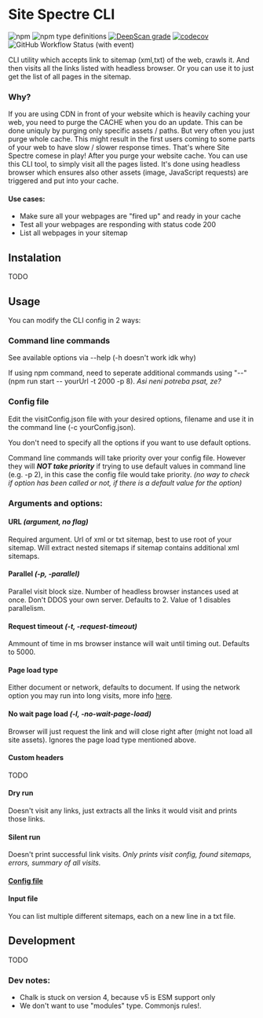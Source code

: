 # Site Spectre CLI
![npm](https://img.shields.io/npm/v/site-spectre)
![npm type definitions](https://img.shields.io/npm/types/site-spectre)
[![DeepScan grade](https://deepscan.io/api/teams/22045/projects/25384/branches/794017/badge/grade.svg)](https://deepscan.io/dashboard#view=project&tid=22045&pid=25384&bid=794017)
[![codecov](https://codecov.io/gh/profiq/site-spectre-cli/graph/badge.svg?token=AIW4AXPQ4R)](https://codecov.io/gh/profiq/site-spectre-cli)
![GitHub Workflow Status (with event)](https://img.shields.io/github/actions/workflow/status/profiq/site-spectre-cli/publish-rc.yaml)

CLI utility which accepts link to sitemap (xml,txt) of the web, crawls it. And then visits all the links listed with headless browser. Or you can use it to just get the list of all pages in the sitemap.

### Why?

If you are using CDN in front of your website which is heavily caching your web, you need to purge the CACHE when you do an update. This can be done uniquly by purging only specific assets / paths. But very often you just purge whole cache.
This might result in the first users coming to some parts of your web to have slow / slower response times. That's where Site Spectre comese in play! After you purge your website cache. You can use this CLI tool, to simply visit all the pages listed. It's done using headless browser which ensures also other assets (image, JavaScript requests) are triggered and put into your cache.

#### Use cases:

- Make sure all your webpages are "fired up" and ready in your cache
- Test all your webpages are responding with status code 200
- List all webpages in your sitemap

## Instalation

TODO

## Usage

You can modify the CLI config in 2 ways:

### Command line commands

See available options via --help (-h doesn't work idk why)

If using npm command, need to seperate additional commands using "--" (npm run start -- yourUrl -t 2000 -p 8). _Asi neni potreba psat, ze?_

### Config file

Edit the visitConfig.json file with your desired options, filename and use it in the command line (-c yourConfig.json).

You don't need to specify all the options if you want to use default options.

Command line commands will take priority over your config file. However they will **_NOT take priority_** if trying to use default values in command line (e.g. -p 2), in this case the config file would take priority. _(no way to check if option has been called or not, if there is a default value for the option)_

### Arguments and options:

#### URL _(argument, no flag)_

Required argument. Url of xml or txt sitemap, best to use root of your sitemap. Will extract nested sitemaps if sitemap contains additional xml sitemaps.

#### Parallel _(-p, -parallel)_

Parallel visit block size. Number of headless browser instances used at once. Don't DDOS your own server. Defaults to 2. Value of 1 disables parallelism.

#### Request timeout _(-t, -request-timeout)_

Ammount of time in ms browser instance will wait until timing out. Defaults to 5000.

#### Page load type

Either document or network, defaults to document. If using the network option you may run into long visits, more info [here](https://playwright.dev/docs/api/class-page#page-wait-for-load-state).

#### No wait page load _(-l, -no-wait-page-load)_

Browser will just request the link and will close right after (might not load all site assets). Ignores the page load type mentioned above.

#### Custom headers

TODO

#### Dry run

Doesn't visit any links, just extracts all the links it would visit and prints those links.

#### Silent run

Doesn't print successful link visits. _Only prints visit config, found sitemaps, errors, summary of all visits._

#### [Config file](#config-file)

#### Input file

You can list multiple different sitemaps, each on a new line in a txt file.

## Development

TODO

### Dev notes:

- Chalk is stuck on version 4, because v5 is ESM support only
- We don't want to use "modules" type. Commonjs rules!.
